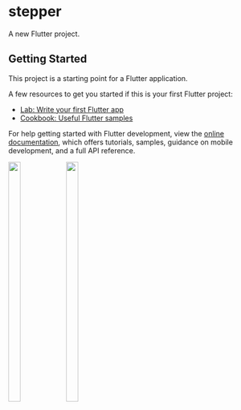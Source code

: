 # stepper

A new Flutter project.

## Getting Started

This project is a starting point for a Flutter application.

A few resources to get you started if this is your first Flutter project:

- [Lab: Write your first Flutter app](https://docs.flutter.dev/get-started/codelab)
- [Cookbook: Useful Flutter samples](https://docs.flutter.dev/cookbook)

For help getting started with Flutter development, view the
[online documentation](https://docs.flutter.dev/), which offers tutorials,
samples, guidance on mobile development, and a full API reference.



<p float="center">


  <img src="https://user-images.githubusercontent.com/116253924/224485514-a1906004-c7d3-4767-b21e-949e1a4b6e6e.jpeg" width=22% height=35%>

<img src="https://user-images.githubusercontent.com/116253924/224485507-48fa57b2-c501-4c65-99fd-fa3eed4e9356.jpeg" width=22% height=35%>
  
<!--   
  
  <img src="https://user-images.githubusercontent.com/115551640/214287953-5b564894-44be-43e0-ad33-d86baeb4a36c.png" width=22% height=35%>
  <img src="https://user-images.githubusercontent.com/115551640/214288047-3ab7b6b1-2ae9-4f74-9a04-42f4fb88a063.png" width=22% height=35%>
  -->



  
  </p>
